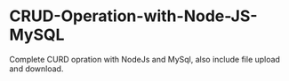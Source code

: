 # CRUD-Operation-with-Node-JS-MySQL
Complete CURD opration with NodeJs and MySql, also include file upload and download.
